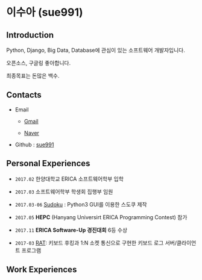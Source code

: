 # **이수아** (sue991)

## Introduction

Python, Django, Big Data, Database에 관심이 있는 소프트웨어 개발자입니다.

오픈소스, 구글링 좋아합니다. 

최종목표는 돈많은 백수.

## Contacts

- Email

  + [Gmail](mailto:azing997@gmail.com)

  + [Naver](mailto:sue991@naver.com)
- Github : [sue991](https://github.com/sue991)

## Personal Experiences

- `2017.02` 한양대학교 ERICA 소프트웨어학부 입학
- `2017.03` 소프트웨어학부 학생회 집행부 임원
- `2017.03-06` [Sudoku](https://github.com/sue991/Sudoku) : Python3 GUI를 이용한 스도쿠 제작
- `2017.05` **HEPC** (Hanyang Universirt ERICA Programming Contest) 참가
- `2017.11` **ERICA Software-Up 경진대회** 6등 수상

- `2017-03` [RAT](https://github.com/20chan/all-my-projects#2015-05-28-rat): 키보드 후킹과 1:N 소켓 통신으로 구현한 키보드 로그 서버/클라이언트 프로그램

## Work Experiences

